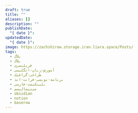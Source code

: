 ```yaml
---
draft: true
title: ""
aliases: []
description: ""
publishDate:
  "{ date }": 
updatedDate:
  "{ date }": 
image: https://zachshirow.storage.iran.liara.space/Posts/
tags:
  - بلاگ
  - بلاگ
  - فریلنسری
  - آموزش-زبان-انگلیسی
  - طراحی-گرافیک
  - برنامه-نویسی-فرانت-اند
  - بلینکیست-فارسی
  - مینیمالیسم
  - obsidian
  - notion
  - baserow
---
```






